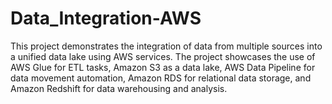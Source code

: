 # Data_Integration-AWS
This project demonstrates the integration of data from multiple sources into a unified data lake using AWS services. The project showcases the use of AWS Glue for ETL tasks, Amazon S3 as a data lake, AWS Data Pipeline for data movement automation, Amazon RDS for relational data storage, and Amazon Redshift for data warehousing and analysis.
